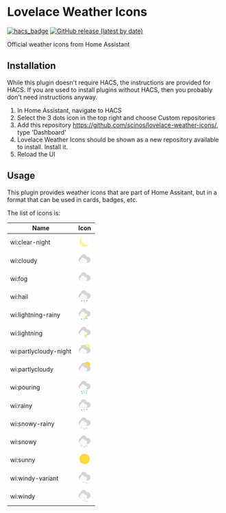 # Lovelace Weather Icons

[![hacs_badge](https://img.shields.io/badge/HACS-Default-41BDF5.svg)](https://github.com/hacs/integration)
[![GitHub release (latest by date)](https://img.shields.io/github/v/release/scinos/lovelace-weather-icons)](https://github.com/scinos/lovelace-weather-icons/releases/latest)

Official weather icons from Home Assistant

## Installation

While this plugin doesn't require HACS, the instructions are provided for HACS. If you are used
to install plugins without HACS, then you probably don't need instructions anyway.

1. In Home Assistant, navigate to HACS
2. Select the 3 dots icon in the top right and choose Custom repositories
3. Add this repository https://github.com/scinos/lovelace-weather-icons/, type 'Dashboard'
4. Lovelace Weather Icons should be shown as a new repository available to install. Install it.
5. Reload the UI

## Usage

This plugin provides weather icons that are part of Home Assitant, but in a format that can be used in cards, badges, etc.

The list of icons is:

| Name                  | Icon                                                        |
| --------------------- | ----------------------------------------------------------- |
| wi:clear-night        | ![Icon wi:clear-night       ](./svg/clear-night.svg       ) |
| wi:cloudy             | ![Icon wi:cloudy            ](./svg/cloudy.svg            ) |
| wi:fog                | ![Icon wi:fog               ](./svg/fog.svg               ) |
| wi:hail               | ![Icon wi:hail              ](./svg/hail.svg              ) |
| wi:lightning-rainy    | ![Icon wi:lightning-rainy   ](./svg/lightning-rainy.svg   ) |
| wi:lightning          | ![Icon wi:lightning         ](./svg/lightning.svg         ) |
| wi:partlycloudy-night | ![Icon wi:partlycloudy-night](./svg/partlycloudy-night.svg) |
| wi:partlycloudy       | ![Icon wi:partlycloudy      ](./svg/partlycloudy.svg      ) |
| wi:pouring            | ![Icon wi:pouring           ](./svg/pouring.svg           ) |
| wi:rainy              | ![Icon wi:rainy             ](./svg/rainy.svg             ) |
| wi:snowy-rainy        | ![Icon wi:snowy-rainy       ](./svg/snowy-rainy.svg       ) |
| wi:snowy              | ![Icon wi:snowy             ](./svg/snowy.svg             ) |
| wi:sunny              | ![Icon wi:sunny             ](./svg/sunny.svg             ) |
| wi:windy-variant      | ![Icon wi:windy-variant     ](./svg/windy-variant.svg     ) |
| wi:windy              | ![Icon wi:windy             ](./svg/windy.svg             ) |

